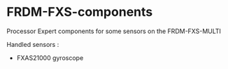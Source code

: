 FRDM-FXS-components
===================

Processor Expert components for some sensors on the FRDM-FXS-MULTI

Handled sensors : 

 * FXAS21000 gyroscope